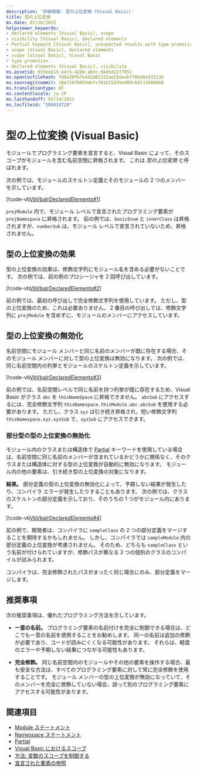 ```yaml
---
description: '詳細情報: 型の上位変換 (Visual Basic)'
title: 型の上位変換
ms.date: 07/20/2015
helpviewer_keywords:
- declared elements [Visual Basic], scope
- visibility [Visual Basic], declared elements
- Partial keyword [Visual Basic], unexpected results with type promotion
- scope [Visual Basic], declared elements
- scope [Visual Basic], Visual Basic
- type promotion
- declared elements [Visual Basic], visibility
ms.assetid: 035eeb15-e4c5-4288-ab3c-6bd5d22f7051
ms.openlocfilehash: fd8a30fb7e442d82222ae55daabf70bd8e532138
ms.sourcegitcommit: 10e719780594efc781b15295e499c66f316068b8
ms.translationtype: HT
ms.contentlocale: ja-JP
ms.lasthandoff: 02/14/2021
ms.locfileid: "100434720"
---
```

# <a name="type-promotion-visual-basic"></a>型の上位変換 (Visual Basic)

モジュールでプログラミング要素を宣言すると、Visual Basic によって、そのスコープがモジュールを含む名前空間に昇格されます。 これは *型の上位変換* と呼ばれます。  
  
 次の例では、モジュールのスケルトン定義とそのモジュールの 2 つのメンバーを示しています。  
  
 [!code-vb[VbVbalrDeclaredElements#1](~/samples/snippets/visualbasic/VS_Snippets_VBCSharp/VbVbalrDeclaredElements/VB/Class1.vb#1)]  
  
 `projModule` 内で、モジュール レベルで宣言されたプログラミング要素が `projNamespace` に昇格されます。 前の例では、`basicEnum` と `innerClass` は昇格されますが、`numberSub` は、モジュール レベルで宣言されていないため、昇格されません。  
  
## <a name="effect-of-type-promotion"></a>型の上位変換の効果  

 型の上位変換の効果は、修飾文字列にモジュール名を含める必要がないことです。 次の例では、前の例のプロシージャを 2 回呼び出しています。  
  
 [!code-vb[VbVbalrDeclaredElements#2](~/samples/snippets/visualbasic/VS_Snippets_VBCSharp/VbVbalrDeclaredElements/VB/Class1.vb#2)]  
  
 前の例では、最初の呼び出しで完全修飾文字列を使用しています。 ただし、型の上位変換のため、これは必要ありません。 2 番目の呼び出しでは、修飾文字列に `projModule` を含めずに、モジュールのメンバーにアクセスしています。  
  
## <a name="defeat-of-type-promotion"></a>型の上位変換の無効化  

 名前空間にモジュール メンバーと同じ名前のメンバーが既に存在する場合、そのモジュール メンバーに対して型の上位変換は無効になります。 次の例では、同じ名前空間内の列挙とモジュールのスケルトン定義を示しています。  
  
 [!code-vb[VbVbalrDeclaredElements#3](~/samples/snippets/visualbasic/VS_Snippets_VBCSharp/VbVbalrDeclaredElements/VB/Class1.vb#3)]  
  
 前の例では、名前空間レベルで同じ名前を持つ列挙が既に存在するため、Visual Basic がクラス `abc` を `thisNameSpace` に昇格できません。 `abcSub` にアクセスするには、完全修飾文字列 `thisNamespace.thisModule.abc.abcSub` を使用する必要があります。 ただし、クラス `xyz` は引き続き昇格され、短い修飾文字列 `thisNamespace.xyz.xyzSub` で、`xyzSub` にアクセスできます。  
  
### <a name="defeat-of-type-promotion-for-partial-types"></a>部分型の型の上位変換の無効化  

 モジュール内のクラスまたは構造体で [Partial](../../../language-reference/modifiers/partial.md) キーワードを使用している場合は、名前空間に同じ名前のメンバーが含まれているかどうかに関係なく、そのクラスまたは構造体に対する型の上位変換が自動的に無効になります。 モジュール内の他の要素は、引き続き型の上位変換の対象になります。  
  
 **結果。** 部分定義の型の上位変換の無効化によって、予期しない結果が発生したり、コンパイラ エラーが発生したりすることもあります。 次の例では、クラスのスケルトンの部分定義を示しており、そのうちの 1 つがモジュール内にあります。  
  
 [!code-vb[VbVbalrDeclaredElements#4](~/samples/snippets/visualbasic/VS_Snippets_VBCSharp/VbVbalrDeclaredElements/VB/Class1.vb#4)]  
  
 前の例で、開発者は、コンパイラに `sampleClass` の 2 つの部分定義をマージすることを期待するかもしれません。 しかし、コンパイラでは `sampleModule` 内の部分定義の上位変換が考慮されません。 そのため、どちらも `sampleClass` という名前が付けられていますが、修飾パスが異なる 2 つの個別のクラスのコンパイルが試みられます。  
  
 コンパイラは、完全修飾されたパスがまったく同じ場合にのみ、部分定義をマージします。  
  
## <a name="recommendations"></a>推奨事項  

 次の推奨事項は、優れたプログラミング方法を示しています。  
  
- **一意の名前。** プログラミング要素の名前付けを完全に制御できる場合は、どこでも一意の名前を使用することをお勧めします。 同一の名前は追加の修飾が必要であり、コードが読みにくくなる可能性があります。 それらは、軽度のエラーや予期しない結果につながる可能性もあります。  
  
- **完全修飾。** 同じ名前空間内のモジュールやその他の要素を操作する場合、最も安全な方法は、すべてのプログラミング要素に対して常に完全修飾を使用することです。 モジュール メンバーの型の上位変換が無効になっていて、そのメンバーを完全に修飾していない場合、誤って別のプログラミング要素にアクセスする可能性があります。  
  
## <a name="see-also"></a>関連項目

- [Module ステートメント](../../../language-reference/statements/module-statement.md)
- [Namespace ステートメント](../../../language-reference/statements/namespace-statement.md)
- [Partial](../../../language-reference/modifiers/partial.md)
- [Visual Basic におけるスコープ](scope.md)
- [方法: 変数のスコープを制御する](how-to-control-the-scope-of-a-variable.md)
- [宣言された要素の参照](references-to-declared-elements.md)
